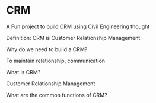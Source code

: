 # CRM

A Fun project to build CRM using Civil Engineering thought

Definition: CRM is Customer Relationship Management

Why do we need to build a CRM?

To maintain relationship, communication 


What is CRM?

Customer Relationship Management



What are the common functions of CRM?
